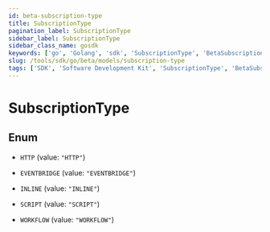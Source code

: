 ```yaml
---
id: beta-subscription-type
title: SubscriptionType
pagination_label: SubscriptionType
sidebar_label: SubscriptionType
sidebar_class_name: gosdk
keywords: ['go', 'Golang', 'sdk', 'SubscriptionType', 'BetaSubscriptionType'] 
slug: /tools/sdk/go/beta/models/subscription-type
tags: ['SDK', 'Software Development Kit', 'SubscriptionType', 'BetaSubscriptionType']
---
```


# SubscriptionType

## Enum


* `HTTP` (value: `"HTTP"`)

* `EVENTBRIDGE` (value: `"EVENTBRIDGE"`)

* `INLINE` (value: `"INLINE"`)

* `SCRIPT` (value: `"SCRIPT"`)

* `WORKFLOW` (value: `"WORKFLOW"`)


